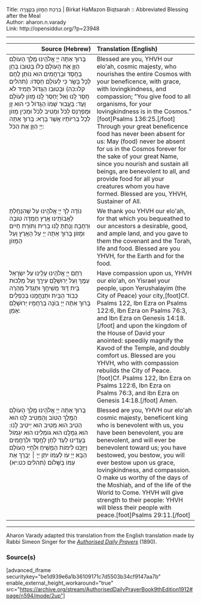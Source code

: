 <html>
<head></head>
<body>
Title: בִּרְכַּת הַמָּזוֹן בִּקְצָרָה | Birkat HaMazon Biqtsarah :: Abbreviated Blessing after the Meal<br />
Author: aharon.n.varady<br />
Link: http://opensiddur.org/?p=23948
<p />
<hr />

<table style="margin-left: auto;margin-right: auto;" class="draggable">
<thead><tr><th id="x" style="text-align: right;">Source (Hebrew)</th><th style="text-align: left;">Translation (English)</th></tr></thead>
<tbody>
<tr><td style="vertical-align:top;" width="46%">
<div class="liturgy"><span lang="he">
בָּרוּךְ אַתָּה 
יְיָ אֱלֹהֵֽינוּ 
מֶֽלֶךְ הָעוֹלָם 
הַזָּן אֶת הָעוֹלָם כֻּלּוֹ בְּטוּבוֹ 
בְּחֵן בְּחֶֽסֶד וּבְרַחֲמִים 
הוּא נוֹתֵן לֶֽחֶם לְכָל בָּשָׂר 
כִּי לְעוֹלָם חַסְדּוֹ: <span class="citation">(תהלים קלו:כה)</span>
וּבְטוּבוֹ הַגָּדוֹל תָּמִיד לֹא חָסַר לָֽנוּ 
וְאַל יֶחְסַר לָֽנוּ מָזוֹן לְעוֹלָם וָעֶד: 
בַּעֲבוּר שְׁמוֹ הַגָּדוֹל 
כִּי הוּא זָן וּמְפַרְנֵס לַכֹּל 
וּמֵטִיב לַכֹּל 
וּמֵכִין מָזוֹן לְכָל בְּרִיּוֹתָיו אֲשֶׁר בָּרָא: 
בָּרוּךְ אַתָּה יְיָ 
הַזָּן אֶת הַכֹּל:
</span></div></td>
 
<td style="vertical-align:top;" width="53%">
<div class="english">
Blessed are you, 
YHVH our elo'ah, 
cosmic majesty, 
who nourishes the entire Cosmos with your beneficence, 
with grace, with lovingkindness, and compassion; 
"You give food to all organisms, 
for your lovingkindness is in the Cosmos."[foot]Psalms 136:25.[/foot]
Through your great beneficence food has never been absent for us: 
May (food) never be absent for us in the Cosmos forever 
for the sake of your great Name, 
since you nourish and sustain all beings, 
are benevolent to all, 
and provide food for all your creatures whom you have formed. 
Blessed are you, YHVH, 
Sustainer of All.
</div></td></tr>


<tr><td style="vertical-align:top;" width="46%">
<div class="liturgy"><span lang="he">
נוֹדֶה לְךָ 
יְיָ אֱלֹהֵֽינוּ 
עַל שֶׁהִנְחַֽלְתָּ לַאֲבוֹתֵֽינוּ 
אֶֽרֶץ חֶמְדָּה טוֹבָה וּרְחָבָה׃
וְנָתַתָּ לָֽנוּ 
בְּרִית וְתּוֹרַת 
חַיִים וּמָזוֹן׃
בָּרוּךְ אַתָּה יְיָ 
עַל הָאָֽרֶץ וְעַל הַמָּזוֹן׃
</span></div></td>
 
<td style="vertical-align:top;" width="53%">
<div class="english">
We thank you 
YHVH our elo'ah, 
for that which you bequeathed to our ancestors 
a desirable, good, and ample land, 
and you gave to them 
the covenant and the Torah, 
life and food. 
Blessed are you YHVH, 
for the Earth and for the food. 
</div></td></tr>


<tr><td style="vertical-align:top;" width="46%">
<div class="liturgy"><span lang="he">
רַחֵם יְיָ אֱלֹהֵֽינוּ עָלֵֽינוּ 
עַל יִשְׂרָאֵל עַמֶּֽךָ 
וְעַל יְרוּשָׁלַֽםִ עִירֶֽךָ 
וְעַל מַלְכוּת בֵּית דָּוִד מְשִׁיחֶֽךָ 
וּתְגַדֵּל מְהֵרָה כְּבוֹד הַבַּיִת 
וּתְנַחֲמֵֽנוּ בְּכִפְלַיִם׃
בָּרוּךְ אַתָּה יְיָ 
בּוֹנֶה בְרַחֲמָיו יְרוּשָׁלַֽםִ׃
אָמֵן:
</span></div></td>
 
<td style="vertical-align:top;" width="53%">
<div class="english">
Have compassion upon us, YHVH our elo'ah,
on Yisrael your people, 
upon Yerushalayim (the City of Peace) your city,[foot]Cf. Psalms 122, Ibn Ezra on Psalms 122:6, Ibn Ezra on Psalms 76:3, and Ibn Ezra on Genesis 14:18.[/foot] 
and upon the kingdom of the House of David your anointed: 
speedily magnify the Kavod of the Temple, 
and doubly comfort us. 
Blessed are you YHVH, 
who with compassion rebuilds the City of Peace.[foot]Cf. Psalms 122, Ibn Ezra on Psalms 122:6, Ibn Ezra on Psalms 76:3, and Ibn Ezra on Genesis 14:18.[/foot]  
Amen.
</div></td></tr>


<tr><td style="vertical-align:top;" width="46%">
<div class="liturgy"><span lang="he">
בָּרוּךְ אַתָּה 
יְיָ אֱלֹהֵֽינוּ 
מֶֽלֶךְ הָעוֹלָם 
הַמֶּֽלֶךְ הַטּוֹב וְהַמֵּטִיב לָנוּ 
הוּא הֵטִיב הוּא מֵטִיב 
הוּא יֵיטִיב לָֽנוּ: 
הוּא גְמָלָֽנוּ הוּא גוֹמְלֵינוּ 
הוּא יִגְמוֹל בַּעֲדֵינוּ לָעַד לְחֵן לְחֶֽסֶד וּלְרַחֲמִים 
וְיְזַכֵּֽנוּ לִימוֹת הַמָּשִֽׁיחַ
וּלְחַיֵּי הָעוֹלָם הַבָּא׃
יְיָ עֹז לְעַמּוֹ יִתֵּן
יְיָ ׀ יְבָרֵךְ אֶת עַמּוֹ בַשָּׁלוֹם׃ <span class="citation">(תהלים כט:יא)</span>
</span></div></td>
 
<td style="vertical-align:top;" width="53%">
<div class="english">
Blessed are you, 
YHVH our elo'ah
cosmic majesty, 
beneficent king who is benevolent with us,
you have been benevolent, you are benevolent, 
and will ever be benevolent toward us; 
you have bestowed, you bestow, 
you will ever bestow upon us grace, lovingkindness, and compassion. 
O make us worthy of the days of the Moshiaḥ, 
and of the life of the World to Come. 
YHVH will give strength to their people:
YHVH will bless their people with peace.[foot]Psalms 29:11.[/foot]
</div></td></tr>
</tbody></table>

<hr />

Aharon Varady adapted this translation from the English translation made by Rabbi Simeon Singer for the <a href="https://opensiddur.org/compilations/kol-bo/the-authorised-daily-prayer-book-aka-the-singer-siddur/"><em>Authorised Daily Prayers</em></a> (1890).

<h3>Source(s)</h3>

[advanced_iframe securitykey="be1d939e6a1b36109171c7d5503b34cf9147aa7b" enable_external_height_workaround="true" src="https://archive.org/stream/AuthorisedDailyPrayerBook9thEdition1912#page/n594/mode/2up"]

</body>
</html>